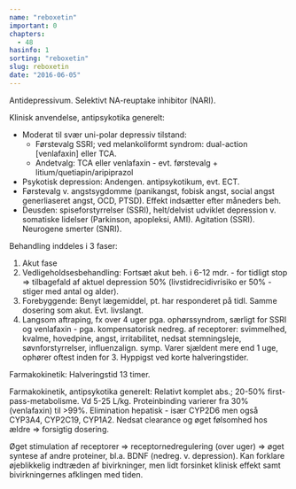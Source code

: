 ```yaml
---
name: "reboxetin"
important: 0
chapters:  
  - 48
hasinfo: 1
sorting: "reboxetin"
slug: reboxetin
date: "2016-06-05"
---
```


Antidepressivum. Selektivt NA-reuptake inhibitor (NARI).

Klinisk anvendelse, antipsykotika generelt: <ul><li>Moderat til svær uni-polar depressiv tilstand: <ul><li>Førstevalg SSRI; ved melankoliformt syndrom: dual-action [venlafaxin] eller TCA.</li><li>Andetvalg: TCA eller venlafaxin - evt. førstevalg + litium/quetiapin/aripiprazol</li></ul></li><li>Psykotisk depression: Andengen. antipsykotikum, evt. ECT.</li><li>Førstevalg v. angstsygdomme (panikangst, fobisk angst, social angst generliaseret angst, OCD, PTSD). Effekt indsætter efter måneders beh.</li><li>Deusden: spiseforstyrrelser (SSRI), helt/delvist udviklet depression v. somatiske lidelser (Parkinson, apopleksi, AMI). Agitation (SSRI). Neurogene smerter (SNRI).</li></ul>

Behandling inddeles i 3 faser:<ol><li>Akut fase</li><li>Vedligeholdsesbehandling: Fortsæt akut beh. i 6-12 mdr. - for tidligt stop => tilbagefald af aktuel depression 50% (livstidrecidivrisiko er 50% - stiger med antal og alder).</li><li>Forebyggende: Benyt lægemiddel, pt. har responderet på tidl. Samme dosering som akut. Evt. livslangt.</li><li style=\list-style-type:disc\>Langsom aftraping, fx over 4 uger pga. ophørssyndrom, særligt for SSRI og venlafaxin - pga. kompensatorisk nedreg. af receptorer: svimmelhed, kvalme, hovedpine, angst, irritabilitet, nedsat stemningsleje, søvnforstyrrelser, influenzalign. symp. Varer sjældent mere end 1 uge, ophører oftest inden for 3. Hyppigst ved korte halveringstider.</li></ol>

Farmakokinetik: Halveringstid 13 timer.

Farmakokinetik, antipsykotika generelt: Relativt komplet abs.; 20-50% first-pass-metabolisme. Vd 5-25 L/kg. Proteinbinding varierer fra 30% (venlafaxin) til >99%. Elimination hepatisk - især CYP2D6 men også CYP3A4, CYP2C19, CYP1A2. Nedsat clearance og øget følsomhed hos ældre => forsigtig dosering.

Øget stimulation af receptorer => receptornedregulering (over uger) => øget syntese af andre proteiner, bl.a. BDNF (nedreg. v. depression). Kan forklare øjeblikkelig indtræden af bivirkninger, men lidt forsinket klinisk effekt samt bivirkningernes afklingen med tiden.


